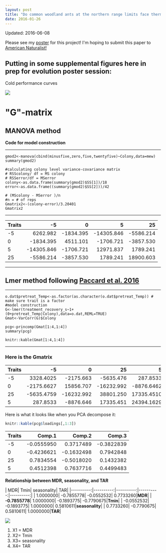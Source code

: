 ```yaml
---
layout: post
title: "Do common woodland ants at the northern range limits face thermal constraints?"
date: 2016-01-26
---
```

Updated: 2016-06-08

Please see my <a href="/assets/2016_range_limits_evolution_meeting_v2.pdf">poster</a> for this project! I'm hoping to submit this paper to <a href="http://www.journals.uchicago.edu/loi/an">American Naturalist!</a>

## Putting in some supplemental figures here in prep for evolution poster session: 

Cold performance curves     

![](https://cloud.githubusercontent.com/assets/4654474/15914880/89527578-2db2-11e6-9185-6211b2d255bf.jpeg)




# **"G"-matrix**    

## MANOVA method    
**Code for model construction**    
______

```{r}
gmod2<-manova(cbind(minusfive,zero,five,twentyfive)~Colony,data=mew)
summary(gmod2)

#calculating colony level variance-covariance matrix
# RSScolony/ df = MS colony
# RSSerror/df = MSerror
colony<-as.data.frame(summary(gmod2)$SS[1])/18
error<-as.data.frame((summary(gmod2)$SS[2]))/42

# (MScolony - MSerror )/n 
#n = # of reps
Gmatrix2<-(colony-error)/3.20401
Gmatrix2
```
______


|     Traits      | -5| 0| 5| 25|
|:----------|----------------:|-----------:|-----------:|-----------------:|
|-5|6262.982|-1834.395|-14305.846|-5586.214|
|0|-1834.395|4511.101|-1706.721| -3857.530|
|5|-14305.846|-1706.721|12971.837|1789.241|
|25|-5586.214|-3857.530|1789.241| 18900.603|

______


## Lmer method following [Paccard et al. 2016](http://datadryad.org/bitstream/handle/10255/dryad.104718/Tables_A2-A4_Paccard_et_al_2016_AmNat.pdf?sequence=1)        

______
```{r}
o.dat$pretreat_Temp<-as.factor(as.character(o.dat$pretreat_Temp)) # make sure trait is a factor
#model construction
G<-lmer(treatment_recovery_s~1+(0+pretreat_Temp|Colony),data=o.dat,REML=TRUE)
Gmat<-VarCorr(G)$Colony

pcg<-princomp(Gmat[1:4,1:4])
summary(pcg)

knitr::kable(Gmat[1:4,1:4])
``` 
______

### Here is the Gmatrix    

|         Traits       | -5|0|25|5|
|:---------------|---------------:|--------------:|---------------:|--------------:|
|-5 |       3328.4025|      -2175.663|       -5635.476|       287.8533|
|0  |      -2175.6627|      15856.707|      -16232.992|     -8876.6462|
|25 |      -5635.4759|     -16232.992|       38801.250|     17335.4510|
|5  |        287.8533|      -8876.646|       17335.451|     24394.1629|


Here is what it looks like when you PCA decompose it:     

```R
knitr::kable(pcg$loadings[,1:3])
```
     
|        Traits        |     Comp.1|     Comp.2|     Comp.3|
|:---------------|----------:|----------:|----------:|
|-5 | -0.0555950|  0.3717489| -0.3822839|
|0  | -0.4236621| -0.1632498|  0.7942848|
|25 |  0.7834554| -0.5018020|  0.1432382|
|5  |  0.4512398|  0.7637716|  0.4499483|



**Relationship between MDR, seasonality, and TAR**

|         MDR|         Tmin|         seasonality|         TAR|
|----------:|----------:|----------:|----------:|----------:|
|  1.0000000| -0.7855778| -0.0552532|  0.7733260|**MDR**|
| **-0.7855778**|  1.0000000| -0.1893775| -0.7790675|**Tmin**|
| -0.0552532| -0.1893775|  1.0000000|  0.5810611|**seasonality**|
|  0.7733260| -0.7790675|  0.5810611|  1.0000000|**TAR**|



![](https://cloud.githubusercontent.com/assets/4654474/15914939/214657aa-2db3-11e6-9e80-fc8ecce36453.jpeg)

1. X1 = MDR
2. X2= Tmin
3. X3= seasonality
4. X4= TAR
